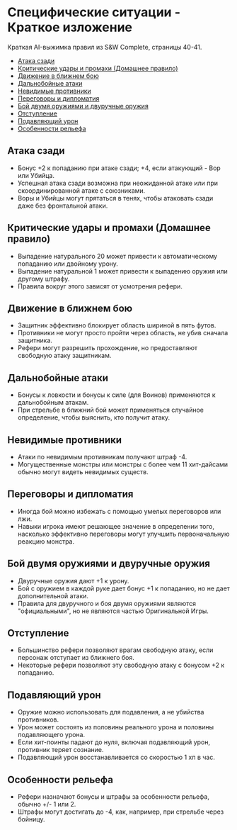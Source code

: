 # Специфические ситуации - Краткое изложение

Краткая AI-выжимка правил из S&W Complete, страницы 40-41.

<!-- toc -->

- [Атака сзади](#%D0%B0%D1%82%D0%B0%D0%BA%D0%B0-%D1%81%D0%B7%D0%B0%D0%B4%D0%B8)
- [Критические удары и промахи (Домашнее правило)](#%D0%BA%D1%80%D0%B8%D1%82%D0%B8%D1%87%D0%B5%D1%81%D0%BA%D0%B8%D0%B5-%D1%83%D0%B4%D0%B0%D1%80%D1%8B-%D0%B8-%D0%BF%D1%80%D0%BE%D0%BC%D0%B0%D1%85%D0%B8-%D0%B4%D0%BE%D0%BC%D0%B0%D1%88%D0%BD%D0%B5%D0%B5-%D0%BF%D1%80%D0%B0%D0%B2%D0%B8%D0%BB%D0%BE)
- [Движение в ближнем бою](#%D0%B4%D0%B2%D0%B8%D0%B6%D0%B5%D0%BD%D0%B8%D0%B5-%D0%B2-%D0%B1%D0%BB%D0%B8%D0%B6%D0%BD%D0%B5%D0%BC-%D0%B1%D0%BE%D1%8E)
- [Дальнобойные атаки](#%D0%B4%D0%B0%D0%BB%D1%8C%D0%BD%D0%BE%D0%B1%D0%BE%D0%B9%D0%BD%D1%8B%D0%B5-%D0%B0%D1%82%D0%B0%D0%BA%D0%B8)
- [Невидимые противники](#%D0%BD%D0%B5%D0%B2%D0%B8%D0%B4%D0%B8%D0%BC%D1%8B%D0%B5-%D0%BF%D1%80%D0%BE%D1%82%D0%B8%D0%B2%D0%BD%D0%B8%D0%BA%D0%B8)
- [Переговоры и дипломатия](#%D0%BF%D0%B5%D1%80%D0%B5%D0%B3%D0%BE%D0%B2%D0%BE%D1%80%D1%8B-%D0%B8-%D0%B4%D0%B8%D0%BF%D0%BB%D0%BE%D0%BC%D0%B0%D1%82%D0%B8%D1%8F)
- [Бой двумя оружиями и двуручные оружия](#%D0%B1%D0%BE%D0%B9-%D0%B4%D0%B2%D1%83%D0%BC%D1%8F-%D0%BE%D1%80%D1%83%D0%B6%D0%B8%D1%8F%D0%BC%D0%B8-%D0%B8-%D0%B4%D0%B2%D1%83%D1%80%D1%83%D1%87%D0%BD%D1%8B%D0%B5-%D0%BE%D1%80%D1%83%D0%B6%D0%B8%D1%8F)
- [Отступление](#%D0%BE%D1%82%D1%81%D1%82%D1%83%D0%BF%D0%BB%D0%B5%D0%BD%D0%B8%D0%B5)
- [Подавляющий урон](#%D0%BF%D0%BE%D0%B4%D0%B0%D0%B2%D0%BB%D1%8F%D1%8E%D1%89%D0%B8%D0%B9-%D1%83%D1%80%D0%BE%D0%BD)
- [Особенности рельефа](#%D0%BE%D1%81%D0%BE%D0%B1%D0%B5%D0%BD%D0%BD%D0%BE%D1%81%D1%82%D0%B8-%D1%80%D0%B5%D0%BB%D1%8C%D0%B5%D1%84%D0%B0)

<!-- tocstop -->

## Атака сзади

- Бонус +2 к попаданию при атаке сзади; +4, если атакующий - Вор или Убийца.
- Успешная атака сзади возможна при неожиданной атаке или при скоординированной атаке с союзниками.
- Воры и Убийцы могут прятаться в тенях, чтобы атаковать сзади даже без фронтальной атаки.

## Критические удары и промахи (Домашнее правило)

- Выпадение натурального 20 может привести к автоматическому попаданию или двойному урону.
- Выпадение натуральной 1 может привести к выпадению оружия или другому штрафу.
- Правила вокруг этого зависят от усмотрения рефери.

## Движение в ближнем бою

- Защитник эффективно блокирует область шириной в пять футов.
- Противники не могут просто пройти через область, не убив сначала защитника.
- Рефери могут разрешить прохождение, но предоставляют свободную атаку защитникам.

## Дальнобойные атаки

- Бонусы к ловкости и бонусы к силе (для Воинов) применяются к дальнобойным атакам.
- При стрельбе в ближний бой может применяться случайное определение, чтобы выяснить, кто получит атаку.

## Невидимые противники

- Атаки по невидимым противникам получают штраф -4.
- Могущественные монстры или монстры с более чем 11 хит-дайсами обычно могут видеть невидимых существ.

## Переговоры и дипломатия

- Иногда бой можно избежать с помощью умелых переговоров или лжи.
- Навыки игрока имеют решающее значение в определении того, насколько эффективно переговоры могут улучшить
  первоначальную реакцию монстра.

## Бой двумя оружиями и двуручные оружия

- Двуручные оружия дают +1 к урону.
- Бой с оружием в каждой руке дает бонус +1 к попаданию, но не дает дополнительной атаки.
- Правила для двуручного и боя двумя оружиями являются "официальными", но не являются частью Оригинальной Игры.

## Отступление

- Большинство рефери позволяют врагам свободную атаку, если персонаж отступает из ближнего боя.
- Некоторые рефери позволяют эту свободную атаку с бонусом +2 к попаданию.

## Подавляющий урон

- Оружие можно использовать для подавления, а не убийства противников.
- Урон может состоять из половины реального урона и половины подавляющего урона.
- Если хит-поинты падают до нуля, включая подавляющий урон, противник теряет сознание.
- Подавляющий урон восстанавливается со скоростью 1 хп в час.

## Особенности рельефа

- Рефери назначают бонусы и штрафы за особенности рельефа, обычно +/- 1 или 2.
- Штрафы могут достигать до -4, как, например, при стрельбе через бойницу.
